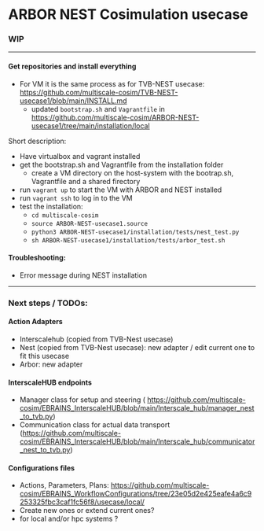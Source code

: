 # ARBOR NEST Cosimulation usecase
### WIP
---
#### Get repositories and install everything
  - For VM it is the same process as for TVB-NEST usecase: https://github.com/multiscale-cosim/TVB-NEST-usecase1/blob/main/INSTALL.md
      - updated `bootstrap.sh` and `Vagrantfile` in https://github.com/multiscale-cosim/ARBOR-NEST-usecase1/tree/main/installation/local

Short description:
  - Have virtualbox and vagrant installed
  - get the bootstrap.sh and Vagrantfile from the installation folder
    - create a VM directory on the host-system with the bootrap.sh, Vagrantfile and a shared firectory
  - run `vagrant up` to start the VM with ARBOR and NEST installed
  - run `vagrant ssh` to log in to the VM
  - test the installation:
    - `cd multiscale-cosim`
    - `source ARBOR-NEST-usecase1.source`
    - `python3 ARBOR-NEST-usecase1/installation/tests/nest_test.py`
    - `sh ARBOR-NEST-usecase1/installation/tests/arbor_test.sh`

#### Troubleshooting:
  - Error message during NEST installation
  

---
### Next steps / TODOs:
#### Action Adapters
  - Interscalehub (copied from TVB-Nest usecase)
  - Nest (copied from TVB-Nest usecase): new adapter / edit current one to fit this usecase
  - Arbor: new adapter 
#### InterscaleHUB endpoints
  - Manager class for setup and steering ( https://github.com/multiscale-cosim/EBRAINS_InterscaleHUB/blob/main/Interscale_hub/manager_nest_to_tvb.py)
  - Communication class for actual data transport (https://github.com/multiscale-cosim/EBRAINS_InterscaleHUB/blob/main/Interscale_hub/communicator_nest_to_tvb.py)
#### Configurations files
  - Actions, Parameters, Plans: https://github.com/multiscale-cosim/EBRAINS_WorkflowConfigurations/tree/23e05d2e425eafe4a6c9253325fbc3caf1fc56f8/usecase/local/
  - Create new ones or extend current ones?
  - for local and/or hpc systems ?
